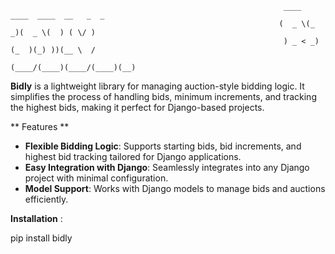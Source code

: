                          
                                                                 ____  ____  ____  __   _  _ 
                                                                (  _ \(_  _)(  _ \(  ) ( \/ )
                                                                 ) _ < _)(_  )(_) ))(__ \  / 
                                                                (____/(____)(____/(____)(__) 
    


**Bidly** is a lightweight library for managing auction-style bidding logic. It simplifies the process of handling bids, minimum increments, and tracking the highest bids, making it perfect for Django-based projects.

** Features **

- **Flexible Bidding Logic**: Supports starting bids, bid increments, and highest bid tracking tailored for Django applications.
- **Easy Integration with Django**: Seamlessly integrates into any Django project with minimal configuration.
- **Model Support**: Works with Django models to manage bids and auctions efficiently.

**Installation** : 
 
pip install bidly